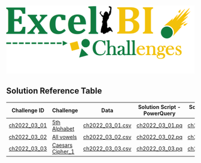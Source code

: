 ![img](./resources/project_cover_image.png)
---

## Solution Reference Table

| Challenge ID | Challenge | Data | Solution Script - PowerQuery | Solution Script - Python |
|--------------|-----------|------|------------------------------|---------------------------|
| [ch2022_03_01](./challenges/2022/Q3/ch2022_03_01.png) | [5th Alphabet](https://docs.google.com/spreadsheets/d/1iIoF-6mU4jIL_rUqk8QSiWx4bsZQf4NM/edit#gid=1718353560) | [ch2022_03_01.csv](./data/2022/Q3/ch2022_03_01.csv) | [ch2022_03_01.pq](./solutions/powerquery/2022/Q3/ch2022_03_01.pq) | [ch2022_03_01.py](./solutions/python/2022/Q3/ch2022_03_01.py) |
| [ch2022_03_02](./challenges/2022/Q3/ch2022_03_02.png) | [All vowels](https://docs.google.com/spreadsheets/d/1YXYiFdKMcPqXWskuiMkWfz7rm1AU3TDr/edit#gid=1228991185)  | [ch2022_03_02.csv](./data/2022/Q3/ch2022_03_02.csv) | [ch2022_03_02.pq](./solutions/powerquery/2022/Q3/ch2022_03_02.pq) | [ch2022_03_02.py](./solutions/python/2022/Q3/ch2022_03_02.py) |
| [ch2022_03_03](./challenges/2022/Q3/ch2022_03_03.png) | [Caesars Cipher_1](https://docs.google.com/spreadsheets/d/1CtRcARaJ8H58PmNjKbEQpd1aLb4dZn7w/edit#gid=205135532)  | [ch2022_03_03.csv](./data/2022/Q3/ch2022_03_03.csv) | [ch2022_03_03.pq](./solutions/powerquery/2022/Q3/ch2022_03_03.pq) | [ch2022_03_03.py](./solutions/python/2022/Q3/ch2022_03_03.py) |